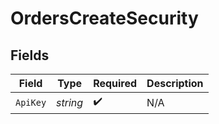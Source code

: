 # OrdersCreateSecurity


## Fields

| Field              | Type               | Required           | Description        |
| ------------------ | ------------------ | ------------------ | ------------------ |
| `ApiKey`           | *string*           | :heavy_check_mark: | N/A                |